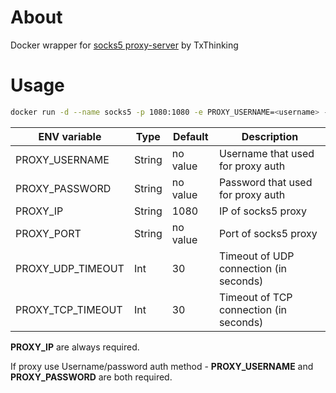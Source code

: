 # About

Docker wrapper for [socks5 proxy-server](https://github.com/txthinking/socks5) by TxThinking

# Usage

```bash
docker run -d --name socks5 -p 1080:1080 -e PROXY_USERNAME=<username> -e PROXY_PASSWORD=<password> -e PROXY_IP=<proxy_ip> -e PROXY_PORT=<proxy_port>  nessai1/socks5:latest
```

| ENV variable      | Type   | Default  | Description                            |
|-------------------|--------|----------|----------------------------------------|
| PROXY_USERNAME    | String | no value | Username that used for proxy auth      |
| PROXY_PASSWORD    | String | no value | Password that used for proxy auth      |
| PROXY_IP          | String | 1080     | IP of socks5 proxy                     |
| PROXY_PORT        | String | no value | Port of socks5 proxy                   |
| PROXY_UDP_TIMEOUT | Int    | 30       | Timeout of UDP connection (in seconds) |
| PROXY_TCP_TIMEOUT | Int    | 30       | Timeout of TCP connection (in seconds) |

**PROXY_IP** are always required.

If proxy use Username/password auth method - **PROXY_USERNAME** and **PROXY_PASSWORD** are both required.